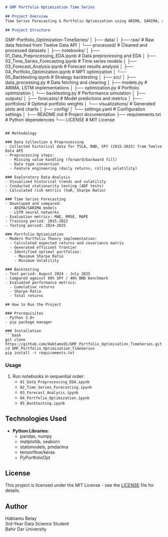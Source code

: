 
```markdown
# GMF Portfolio Optimization Time Series

## Project Overview
Time Series Forecasting & Portfolio Optimization using ARIMA, SARIMA, and LSTM models to predict Tesla (TSLA) prices, combined with BND and SPY for constructing efficient portfolios using Modern Portfolio Theory and backtesting strategy performance.

## Project Structure

```
GMF-Portfolio_Optimization-TimeSeries/
│
├── data/
│   ├── raw/                  # Raw data fetched from Twelve Data API
│   └── processed/            # Cleaned and processed datasets
│
├── notebooks/
│   ├── 01_Data_Preprocessing_EDA.ipynb       # Data preprocessing and EDA
│   ├── 02_Time_Series_Forecasting.ipynb      # Time series models
│   ├── 03_Forecast_Analysis.ipynb            # Forecast results analysis
│   ├── 04_Portfolio_Optimization.ipynb       # MPT optimization
│   └── 05_Backtesting.ipynb                  # Strategy backtesting
│
├── src/
│   ├── data_processing.py    # Data fetching and cleaning
│   ├── models.py             # ARIMA, LSTM implementations
│   ├── optimization.py       # Portfolio optimization
│   └── backtesting.py        # Performance simulation
│
├── outputs/
│   ├── forecasts/            # Model predictions and metrics
│   ├── portfolios/           # Optimal portfolio weights
│   └── visualizations/       # Generated plots and charts
│
├── config/
│   └── settings.yaml         # Configuration settings
│
├── README.md                 # Project documentation
├── requirements.txt          # Python dependencies
└── LICENSE                   # MIT License
```

## Methodology

### Data Collection & Preprocessing
- Collected historical data for TSLA, BND, SPY (2015-2025) from Twelve Data API
- Preprocessing steps:
  - Missing value handling (forward/backward fill)
  - Data type conversion
  - Feature engineering (daily returns, rolling volatility)

### Exploratory Data Analysis
- Visualized historical trends and volatility
- Conducted stationarity testing (ADF tests)
- Calculated risk metrics (VaR, Sharpe Ratio)

### Time Series Forecasting
- Developed and compared:
  - ARIMA/SARIMA models
  - LSTM neural networks
- Evaluation metrics: MAE, RMSE, MAPE
- Training period: 2015-2023
- Testing period: 2024-2025

### Portfolio Optimization
- Modern Portfolio Theory implementation:
  - Calculated expected returns and covariance matrix
  - Generated efficient frontier
  - Identified optimal portfolios:
    - Maximum Sharpe Ratio
    - Minimum Volatility

### Backtesting
- Test period: August 2024 - July 2025
- Compared against 60% SPY / 40% BND benchmark
- Evaluated performance metrics:
  - Cumulative returns
  - Sharpe Ratio
  - Total returns

## How to Run the Project

### Prerequisites
- Python 3.8+
- pip package manager

### Installation
```bash
git clone https://github.com/Habtamu91/GMF_Portfolio_Optimization_TimeSeries.git
cd GMF_Portfolio_Optimization_TimeSeries
pip install -r requirements.txt
```

### Usage
1. Run notebooks in sequential order:
   - `01_Data_Preprocessing_EDA.ipynb`
   - `02_Time_Series_Forecasting.ipynb`
   - `03_Forecast_Analysis.ipynb`
   - `04_Portfolio_Optimization.ipynb`
   - `05_Backtesting.ipynb`

## Technologies Used
- **Python Libraries**:
  - pandas, numpy
  - matplotlib, seaborn
  - statsmodels, pmdarima
  - tensorflow/keras
  - PyPortfolioOpt

## License
This project is licensed under the MIT License - see the [LICENSE](LICENSE) file for details.

## Author
Habtamu Belay  
3rd-Year Data Science Student  
Bahir Dar University
```

